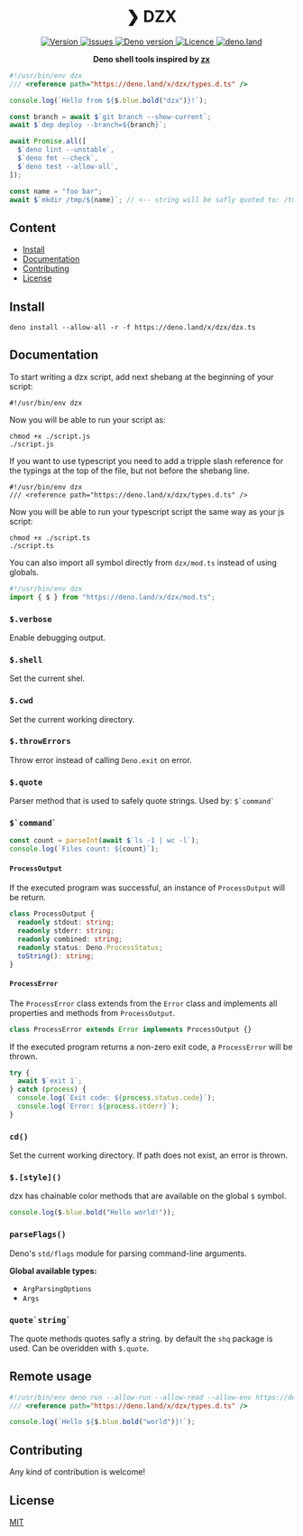 <h1 align="center">❯ DZX</h1>

<p align="center" class="badges-container">
  <a href="https://github.com/c4spar/deno-dzx/releases">
    <img alt="Version" src="https://img.shields.io/github/v/release/c4spar/deno-dzx?logo=github&color=F86F00" />
  </a>
  <a href="https://github.com/c4spar/deno-dzx/issues">
    <img alt="issues" src="https://img.shields.io/github/issues/c4spar/deno-dzx?label=issues&logo=github">
  </a>
  <a href="https://deno.land/">
    <img alt="Deno version" src="https://img.shields.io/badge/deno-^1.7.0-blue?logo=deno&color=blue" />
  </a>
  <a href="https://github.com/c4spar/deno-dzx/blob/main/LICENSE">
    <img alt="Licence" src="https://img.shields.io/github/license/c4spar/deno-dzx?logo=github" />
  </a>
  <a href="https://deno.land/x/dzx">
    <img alt="deno.land" src="https://img.shields.io/badge/deno.land/x/dzx-blue?logo=deno&logoColor=959DA6&color=272727" />
  </a>
</p>

<p align="center">
  <b>Deno shell tools inspired by <a href="https://github.com/google/zx">zx</a></b>
</p>

```typescript
#!/usr/bin/env dzx
/// <reference path="https://deno.land/x/dzx/types.d.ts" />

console.log(`Hello from ${$.blue.bold("dzx")}!`);

const branch = await $`git branch --show-current`;
await $`dep deploy --branch=${branch}`;

await Promise.all([
  $`deno lint --unstable`,
  $`deno fmt --check`,
  $`deno test --allow-all`,
]);

const name = "foo bar";
await $`mkdir /tmp/${name}`; // <-- string will be safly quoted to: /tmp/'foo bar'
```

## Content

- [Install](#install)
- [Documentation](#documentation)
- [Contributing](#contributing)
- [License](#license)

## Install

```
deno install --allow-all -r -f https://deno.land/x/dzx/dzx.ts
```

## Documentation

To start writing a dzx script, add next shebang at the beginning of your script:

```
#!/usr/bin/env dzx
```

Now you will be able to run your script as:

```shell
chmod +x ./script.js
./script.js
```

If you want to use typescript you need to add a tripple slash reference for the
typings at the top of the file, but not before the shebang line.

```
#!/usr/bin/env dzx
/// <reference path="https://deno.land/x/dzx/types.d.ts" />
```

Now you will be able to run your typescript script the same way as your js
script:

```shell
chmod +x ./script.ts
./script.ts
```

You can also import all symbol directly from `dzx/mod.ts` instead of using
globals.

```ts
#!/usr/bin/env dzx
import { $ } from "https://deno.land/x/dzx/mod.ts";
```

### `$.verbose`

Enable debugging output.

### `$.shell`

Set the current shel.

### `$.cwd`

Set the current working directory.

### `$.throwErrors`

Throw error instead of calling `Deno.exit` on error.

### `$.quote`

Parser method that is used to safely quote strings. Used by: ``$`command` ``

### ``$`command` ``

```ts
const count = parseInt(await $`ls -1 | wc -l`);
console.log(`Files count: ${count}`);
```

#### `ProcessOutput`

If the executed program was successful, an instance of `ProcessOutput` will be
return.

```ts
class ProcessOutput {
  readonly stdout: string;
  readonly stderr: string;
  readonly combined: string;
  readonly status: Deno.ProcessStatus;
  toString(): string;
}
```

#### `ProcessError`

The `ProcessError` class extends from the `Error` class and implements all
properties and methods from `ProcessOutput`.

```ts
class ProcessError extends Error implements ProcessOutput {}
```

If the executed program returns a non-zero exit code, a `ProcessError` will be
thrown.

```ts
try {
  await $`exit 1`;
} catch (process) {
  console.log(`Exit code: ${process.status.code}`);
  console.log(`Error: ${process.stderr}`);
}
```

### `cd()`

Set the current working directory. If path does not exist, an error is thrown.

### `$.[style]()`

dzx has chainable color methods that are available on the global `$` symbol.

```ts
console.log($.blue.bold("Hello world!"));
```

### `parseFlags()`

Deno's `std/flags` module for parsing command-line arguments.

**Global available types:**

- `ArgParsingOptions`
- `Args`

### ``quote`string` ``

The quote methods quotes safly a string. by default the `shq` package is used.
Can be overidden with `$.quote`.

## Remote usage

```typescript
#!/usr/bin/env deno run --allow-run --allow-read --allow-env https://deno.land/x/dzx/dzx.ts
/// <reference path="https://deno.land/x/dzx/types.d.ts" />

console.log(`Hello ${$.blue.bold("world")}!`);
```

## Contributing

Any kind of contribution is welcome!

## License

[MIT](LICENSE)
